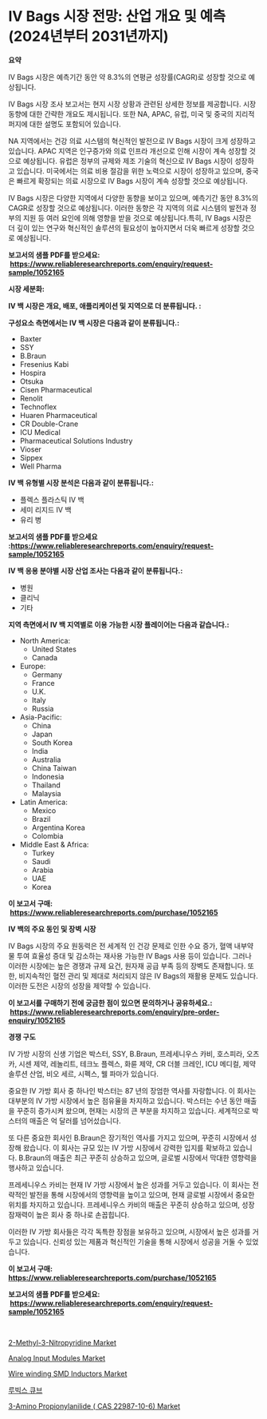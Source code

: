 <p><h1>IV Bags 시장 전망: 산업 개요 및 예측 (2024년부터 2031년까지)</h1></p><p><strong>요약</strong></p>
<p><p>IV Bags 시장은 예측기간 동안 약 8.3%의 연평균 성장률(CAGR)로 성장할 것으로 예상됩니다.</p><p>IV Bags 시장 조사 보고서는 현지 시장 상황과 관련된 상세한 정보를 제공합니다. 시장 동향에 대한 간략한 개요도 제시됩니다. 또한 NA, APAC, 유럽, 미국 및 중국의 지리적 퍼지에 대한 설명도 포함되어 있습니다.</p><p>NA 지역에서는 건강 의료 시스템의 혁신적인 발전으로 IV Bags 시장이 크게 성장하고 있습니다. APAC 지역은 인구증가와 의료 인프라 개선으로 인해 시장이 계속 성장할 것으로 예상됩니다. 유럽은 정부의 규제와 제조 기술의 혁신으로 IV Bags 시장이 성장하고 있습니다. 미국에서는 의료 비용 절감을 위한 노력으로 시장이 성장하고 있으며, 중국은 빠르게 확장되는 의료 시장으로 IV Bags 시장이 계속 성장할 것으로 예상됩니다.</p><p>IV Bags 시장은 다양한 지역에서 다양한 동향을 보이고 있으며, 예측기간 동안 8.3%의 CAGR로 성장할 것으로 예상됩니다. 이러한 동향은 각 지역의 의료 시스템의 발전과 정부의 지원 등 여러 요인에 의해 영향을 받을 것으로 예상됩니다.특히, IV Bags 시장은 더 깊이 있는 연구와 혁신적인 솔루션의 필요성이 높아지면서 더욱 빠르게 성장할 것으로 예상됩니다.</p></p>
<p><strong>보고서의 샘플 PDF를 받으세요: &nbsp;<a href="https://www.reliableresearchreports.com/enquiry/request-sample/1052165">https://www.reliableresearchreports.com/enquiry/request-sample/1052165</a></strong></p>
<p><strong>시장 세분화:</strong></p>
<p><strong> IV 백 시장은 개요, 배포, 애플리케이션 및 지역으로 더 분류됩니다. :</strong></p>
<p><strong>구성요소 측면에서는 IV 백 시장은 다음과 같이 분류됩니다.:</strong></p>
<p><ul><li>Baxter</li><li>SSY</li><li>B.Braun</li><li>Fresenius Kabi</li><li>Hospira</li><li>Otsuka</li><li>Cisen Pharmaceutical</li><li>Renolit</li><li>Technoflex</li><li>Huaren Pharmaceutical</li><li>CR Double-Crane</li><li>ICU Medical</li><li>Pharmaceutical Solutions Industry</li><li>Vioser</li><li>Sippex</li><li>Well Pharma</li></ul></p>
<p><strong> IV 백 유형별 시장 분석은 다음과 같이 분류됩니다.:</strong></p>
<p><ul><li>플렉스 플라스틱 IV 백</li><li>세미 리지드 IV 백</li><li>유리 병</li></ul></p>
<p><strong>보고서의 샘플 PDF를 받으세요 :<a href="https://www.reliableresearchreports.com/enquiry/request-sample/1052165">https://www.reliableresearchreports.com/enquiry/request-sample/1052165</a></strong></p>
<p><strong> IV 백 응용 분야별 시장 산업 조사는 다음과 같이 분류됩니다.:</strong></p>
<p><ul><li>병원</li><li>클리닉</li><li>기타</li></ul></p>
<p><strong>지역 측면에서 IV 백 지역별로 이용 가능한 시장 플레이어는 다음과 같습니다.:</strong></p>
<p><ul>
    <li>
        North America:
        <ul>
            <li>United States</li>
            <li>Canada</li>
        </ul>
    </li>
    <li>
        Europe:
        <ul>
            <li>Germany</li>
            <li>France</li>
            <li>U.K.</li>
            <li>Italy</li>
            <li>Russia</li>
        </ul>
    </li>
    <li>
        Asia-Pacific:
        <ul>
            <li>China</li>
            <li>Japan</li>
            <li>South Korea</li>
            <li>India</li>
            <li>Australia</li>
            <li>China Taiwan</li>
            <li>Indonesia</li>
            <li>Thailand</li>
            <li>Malaysia</li>
        </ul>
    </li>
    <li>
        Latin America:
        <ul>
            <li>Mexico</li>
            <li>Brazil</li>
            <li>Argentina Korea</li>
            <li>Colombia</li>
        </ul>
    </li>
    <li>
        Middle East & Africa:
        <ul>
            <li>Turkey</li>
            <li>Saudi</li>
            <li>Arabia</li>
            <li>UAE</li>
            <li>Korea</li>
        </ul>
    </li>
    </ul></p>
<p><strong>이 보고서 구매: &nbsp;<a href="https://www.reliableresearchreports.com/purchase/1052165">https://www.reliableresearchreports.com/purchase/1052165</a></strong></p>
<p><strong>IV 백의 주요 동인 및 장벽 시장</strong></p>
<p><p>IV Bags 시장의 주요 원동력은 전 세계적 인 건강 문제로 인한 수요 증가, 혈액 내부약물 투여 효율성 증대 및 감소하는 재사용 가능한 IV Bags 사용 등이 있습니다. 그러나 이러한 시장에는 높은 경쟁과 규제 요건, 원자재 공급 부족 등의 장벽도 존재합니다. 또한, 비지속적인 혈전 관리 및 제대로 처리되지 않은 IV Bags의 재활용 문제도 있습니다. 이러한 도전은 시장의 성장을 제약할 수 있습니다.</p></p>
<p><strong>이 보고서를 구매하기 전에 궁금한 점이 있으면 문의하거나 공유하세요.: &nbsp;<a href="https://www.reliableresearchreports.com/enquiry/pre-order-enquiry/1052165">https://www.reliableresearchreports.com/enquiry/pre-order-enquiry/1052165</a></strong></p>
<p><strong>경쟁 구도</strong></p>
<p><p>IV 가방 시장의 신생 기업은 박스터, SSY, B.Braun, 프레세니우스 카비, 호스피라, 오츠카, 시센 제약, 레놀리트, 테크노 플렉스, 화륜 제약, CR 더블 크레인, ICU 메디컬, 제약 솔루션 산업, 비오 세르, 시펙스, 웰 파마가 있습니다.</p><p>중요한 IV 가방 회사 중 하나인 박스터는 87 년의 장엄한 역사를 자랑합니다. 이 회사는 대부분의 IV 가방 시장에서 높은 점유율을 차지하고 있습니다. 박스터는 수년 동안 매출을 꾸준히 증가시켜 왔으며, 현재는 시장의 큰 부분을 차지하고 있습니다. 세계적으로 박스터의 매출은 억 달러를 넘어섰습니다.</p><p>또 다른 중요한 회사인 B.Braun은 장기적인 역사를 가지고 있으며, 꾸준히 시장에서 성장해 왔습니다. 이 회사는 규모 있는 IV 가방 시장에서 강력한 입지를 확보하고 있습니다. B.Braun의 매출은 최근 꾸준히 상승하고 있으며, 글로벌 시장에서 막대한 영향력을 행사하고 있습니다.</p><p>프레세니우스 카비는 현재 IV 가방 시장에서 높은 성과를 거두고 있습니다. 이 회사는 전략적인 발전을 통해 시장에서의 영향력을 높이고 있으며, 현재 글로벌 시장에서 중요한 위치를 차지하고 있습니다. 프레세니우스 카비의 매출은 꾸준히 상승하고 있으며, 성장 잠재력이 높은 회사 중 하나로 손꼽힙니다.</p><p>이러한 IV 가방 회사들은 각각 독특한 장점을 보유하고 있으며, 시장에서 높은 성과를 거두고 있습니다. 신뢰성 있는 제품과 혁신적인 기술을 통해 시장에서 성공을 거둘 수 있었습니다.</p></p>
<p><strong>이 보고서 구매: &nbsp; <a href="https://www.reliableresearchreports.com/purchase/1052165">https://www.reliableresearchreports.com/purchase/1052165</a></strong></p>
<p><strong>보고서의 샘플 PDF를 받으세요: &nbsp;<a href="https://www.reliableresearchreports.com/enquiry/request-sample/1052165">https://www.reliableresearchreports.com/enquiry/request-sample/1052165</a></strong><strong></strong></p>
<p>&nbsp;</p>
<p><p><a href="https://github.com/rahu1506/Market-Research-Report-List-3/blob/main/2-methyl-3-nitropyridine-market.md">2-Methyl-3-Nitropyridine Market</a></p><p><a href="https://faithful-glue-af3.notion.site/Analog-Input-Modules-Market-Size-Market-Trends-and-Growth-Outlook-forecasted-for-period-from-2024--5e6748d04299482ea32c2dc3867bff01">Analog Input Modules Market</a></p><p><a href="https://view.publitas.com/reportprime-1/wire-winding-smd-inductors-market-furnish-information-about-market-size-market-share-market-dynamics-and-projections-spanning-from-2024-to-2031/">Wire winding SMD Inductors Market</a></p><p><a href="https://github.com/mpodehpw07370073/Market-Research-Report-List-1/blob/main/9572719194619.md">루빅스 큐브</a></p><p><a href="https://issuu.com/reportprime-2/docs/3-amino-propionylanilide-cas-22987-10-6-market-siz">3-Amino Propionylanilide ( CAS 22987-10-6) Market</a></p></p>